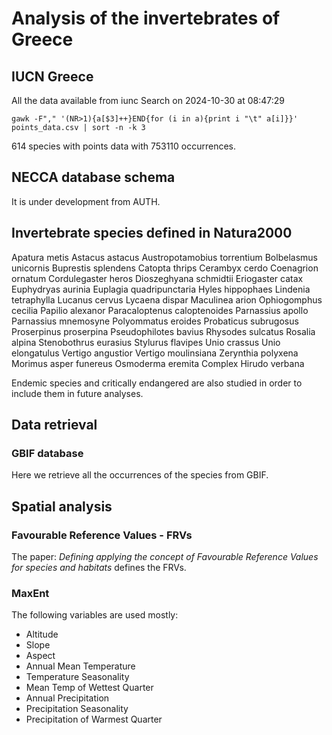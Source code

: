 # Analysis of the invertebrates of Greece


## IUCN Greece 

All the data available from iunc Search on 2024-10-30 at 08:47:29

```
gawk -F"," '(NR>1){a[$3]++}END{for (i in a){print i "\t" a[i]}}' points_data.csv | sort -n -k 3
```

614 species with points data with 753110 occurrences.

## NECCA database schema

It is under development from AUTH.


## Invertebrate species defined in Natura2000 

Apatura metis
Astacus astacus
Austropotamobius torrentium
Bolbelasmus unicornis
Buprestis splendens
Catopta thrips
Cerambyx cerdo
Coenagrion ornatum
Cordulegaster heros
Dioszeghyana schmidtii
Eriogaster catax
Euphydryas aurinia
Euplagia quadripunctaria
Hyles hippophaes
Lindenia tetraphylla
Lucanus cervus
Lycaena dispar
Maculinea arion
Ophiogomphus cecilia
Papilio alexanor
Paracaloptenus caloptenoides
Parnassius apollo
Parnassius mnemosyne
Polyommatus eroides
Probaticus subrugosus
Proserpinus proserpina
Pseudophilotes bavius
Rhysodes sulcatus
Rosalia alpina
Stenobothrus eurasius
Stylurus flavipes
Unio crassus
Unio elongatulus
Vertigo angustior
Vertigo moulinsiana
Zerynthia polyxena
Morimus asper funereus
Osmoderma eremita Complex
Hirudo verbana


Endemic species and critically endangered are also studied in order to include
them in future analyses.

## Data retrieval

### GBIF database 

Here we retrieve all the occurrences of the species from GBIF.



## Spatial analysis

### Favourable Reference Values - FRVs

The paper: *Defining applying the concept of Favourable Reference Values for species and habitats*
defines the FRVs.

### MaxEnt

The following variables are used mostly: 
* Altitude
* Slope
* Aspect
* Annual Mean Temperature
* Temperature Seasonality
* Mean Temp of Wettest Quarter
* Annual Precipitation
* Precipitation Seasonality
* Precipitation of Warmest Quarter

